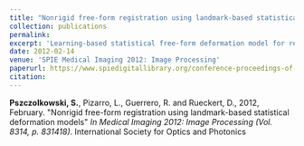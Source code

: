 ```yaml
---
title: "Nonrigid free-form registration using landmark-based statistical deformation models"
collection: publications
permalink: 
excerpt: 'Learning-based statistical free-form deformation model for registration'
date: 2012-02-14
venue: 'SPIE Medical Imaging 2012: Image Processing'
paperurl: https://www.spiedigitallibrary.org/conference-proceedings-of-spie/8314/831418/Nonrigid-free-form-registration-using-landmark-based-statistical-deformation-models/10.1117/12.911441.short
citation: 
---
```


<b>Pszczolkowski, S.</b>, Pizarro, L., Guerrero, R. and Rueckert, D., 2012, February. &quot;Nonrigid free-form registration using landmark-based statistical deformation models&quot; <i>In Medical Imaging 2012: Image Processing (Vol. 8314, p. 831418)</i>. International Society for Optics and Photonics